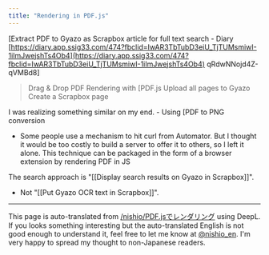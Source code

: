 ```yaml
---
title: "Rendering in PDF.js"
---
```


[Extract PDF to Gyazo as Scrapbox article for full text search - Diary [https://diary.app.ssig33.com/474?fbclid=IwAR3TbTubD3eiU_TjTUMsmiwI-1iImJwejshTs4Ob4](https://diary.app.ssig33.com/474?fbclid=IwAR3TbTubD3eiU_TjTUMsmiwI-1iImJwejshTs4Ob4) qRdwNNojd4Z-qVMBd8]
> Drag & Drop PDF
> Rendering with [PDF.js
> Upload all pages to Gyazo
> Create a Scrapbox page

I was realizing something similar on my end.
    - Using [PDF to PNG conversion
- Some people use a mechanism to hit curl from Automator.
But I thought it would be too costly to build a server to offer it to others, so I left it alone.
This technique can be packaged in the form of a browser extension by rendering PDF in JS

The search approach is "[[Display search results on Gyazo in Scrapbox]]".
- Not "[[Put Gyazo OCR text in Scrapbox]]".

---
This page is auto-translated from [/nishio/PDF.jsでレンダリング](https://scrapbox.io/nishio/PDF.jsでレンダリング) using DeepL. If you looks something interesting but the auto-translated English is not good enough to understand it, feel free to let me know at [@nishio_en](https://twitter.com/nishio_en). I'm very happy to spread my thought to non-Japanese readers.